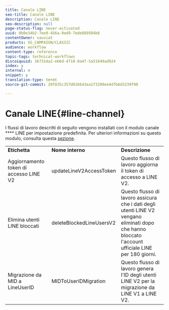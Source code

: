 ```yaml
---
title: Canale LINE
seo-title: Canale LINE
description: Canale LINE
seo-description: null
page-status-flag: never-activated
uuid: 0b0e34b2-7ee9-456a-9ed9-7ede889584b6
contentOwner: sauviat
products: SG_CAMPAIGN/CLASSIC
audience: workflow
content-type: reference
topic-tags: technical-workflows
discoiquuid: 367314a2-eb6d-4710-8a47-5a51049ad924
index: y
internal: n
snippet: y
translation-type: tm+mt
source-git-commit: 20f835c357d016643ea1f3209ee4dfb6d3239f90

---
```



# Canale LINE{#line-channel}

I flussi di lavoro descritti di seguito vengono installati con il modulo canale **** LINE per impostazione predefinita. Per ulteriori informazioni su questo modulo, consulta questa [sezione](../../delivery/using/line-channel.md).

<table> 
 <tbody> 
  <tr> 
   <td> <strong>Etichetta</strong><br /> </td> 
   <td> <strong>Nome interno</strong><br /> </td> 
   <td> <strong>Descrizione</strong><br /> </td> 
  </tr> 
  <tr> 
   <td> <span class="uicontrol">Aggiornamento</span> token di accesso LINE V2 <br /> </td> 
   <td> <span class="uicontrol">updateLineV2AccessToken</span> <br /> </td> 
   <td> Questo flusso di lavoro aggiorna il token di accesso a LINE V2.<br /> </td> 
  </tr> 
  <tr> 
   <td> <span class="uicontrol">Elimina utenti</span> LINE bloccati <br /> </td> 
   <td> <span class="uicontrol">deleteBlockedLineUsersV2</span> <br /> </td> 
   <td> Questo flusso di lavoro assicura che i dati degli utenti LINE V2 vengano eliminati dopo che hanno bloccato l'account ufficiale LINE per 180 giorni.<br /> </td> 
  </tr> 
  <tr> 
   <td> <span class="uicontrol">Migrazione</span> da MID a LineUserID <br /> </td> 
   <td> <span class="uicontrol">MIDToUserIDMigration</span><br /> </td> 
   <td> Questo flusso di lavoro genera l'ID degli utenti LINE V2 per la migrazione da LINE V1 a LINE V2.<br /> </td> 
  </tr> 
 </tbody> 
</table>

